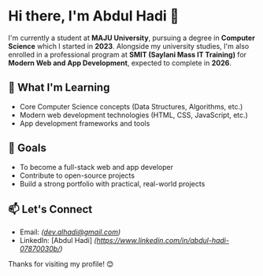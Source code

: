 # Hi there, I'm Abdul Hadi 👋

I'm currently a student at **MAJU University**, pursuing a degree in **Computer Science** which I started in **2023**. Alongside my university studies, I'm also enrolled in a professional program at **SMIT (Saylani Mass IT Training)** for **Modern Web and App Development**, expected to complete in **2026**.

## 🚀 What I'm Learning
- Core Computer Science concepts (Data Structures, Algorithms, etc.)
- Modern web development technologies (HTML, CSS, JavaScript, etc.)
- App development frameworks and tools

## 🎯 Goals
- To become a full-stack web and app developer
- Contribute to open-source projects
- Build a strong portfolio with practical, real-world projects

## 📫 Let's Connect
- Email: *(dev.alhadi@gmail.com)*
- LinkedIn: [Abdul Hadi] *(https://www.linkedin.com/in/abdul-hadi-07870030b/)*

Thanks for visiting my profile! 😊
